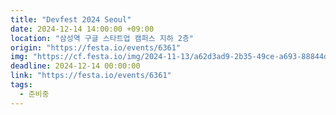 ```yaml
---
title: "Devfest 2024 Seoul"
date: 2024-12-14 14:00:00 +09:00
location: "삼성역 구글 스타트업 캠퍼스 지하 2층"
origin: "https://festa.io/events/6361"
img: "https://cf.festa.io/img/2024-11-13/a62d3ad9-2b35-49ce-a693-88844d3e1eb1.png"
deadline: 2024-12-14 00:00:00 
link: "https://festa.io/events/6361"
tags:
  - 준비중
---
```

